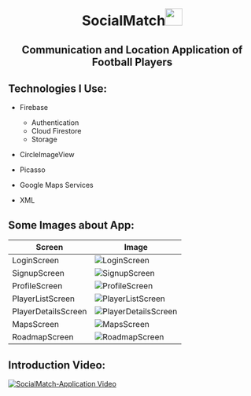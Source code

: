 <h1 align="center">SocialMatch<img src="https://media.giphy.com/media/eUvDjeBbgw5vce0Nz1/giphy.gif" width="35px" height="35px"> </h1>

<h2 align="center">Communication and Location Application of Football Players</h2>


<h2 align="left">Technologies I Use:</h2>

-  Firebase

    -  Authentication
    -  Cloud Firestore
    -  Storage

- CircleImageView

- Picasso

- Google Maps Services

- XML


<!-- Languages and Tools -->
<h2 align="left">Some Images about App:</h2>


| Screen             | Image                                                                                       |
| ------------------| ------------------------------------------------------------------------------------------- |
| LoginScreen        | ![LoginScreen](https://imagesharing.com/uploads/20230403/8e2459b2a20a8b594b90f09a62b74066ea9c6a1f.png)         |
| SignupScreen       | ![SignupScreen](https://imagesharing.com/uploads/20230403/784e1d7ab7fea6012d4dce17105690dfef83fd54.png)        |
| ProfileScreen      | ![ProfileScreen](https://imagesharing.com/uploads/20230403/11d0b7410d98ac779ebf3acb1a73c5f67f444b8e.png)       |
| PlayerListScreen   | ![PlayerListScreen](https://imagesharing.com/uploads/20230403/904354ed0d8688d06332a8bbfed4ccefde657850.png)    |
| PlayerDetailsScreen| ![PlayerDetailsScreen](https://imagesharing.com/uploads/20230403/a7d1dc590b3af42d41db4d0b22d67d52d53feda4.png)  |
| MapsScreen         | ![MapsScreen](https://imagesharing.com/uploads/20230403/96762c67a1b95e75680fd6b450de9c513b447a6c.png)          |
| RoadmapScreen      | ![RoadmapScreen](https://imagesharing.com/uploads/20230403/831f9f4f3fa5622ab2a3a1d6c77b53c0af4e95a2.png)       |


<h2 align="left">Introduction Video:</h2>


[![SocialMatch-Application Video](https://imagesharing.com/uploads/20230403/496adce9811dad55e9886e1954c0e3603624afe3.png)](https://www.youtube.com/watch?v=ZtLP-4F1WGA)
